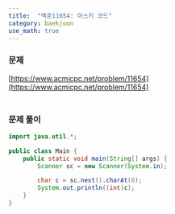 ```yaml
---
title:  "백준11654: 아스키 코드"
category: baekjoon
use_math: true
---
```




### 문제

[https://www.acmicpc.net/problem/11654](https://www.acmicpc.net/problem/11654)



### <br>문제 풀이

```java
import java.util.*;

public class Main {
    public static void main(String[] args) {
        Scanner sc = new Scanner(System.in);

        char c = sc.next().charAt(0);
        System.out.println((int)c);
    }
}
```


